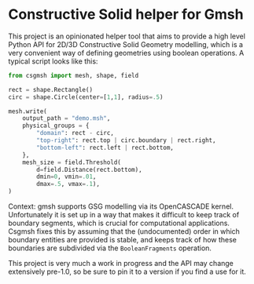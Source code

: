 # Constructive Solid helper for Gmsh

This project is an opinionated helper tool that aims to provide a high level
Python API for 2D/3D Constructive Solid Geometry modelling, which is a very
convenient way of defining geometries using boolean operations. A typical
script looks like this:

```python
from csgmsh import mesh, shape, field

rect = shape.Rectangle()
circ = shape.Circle(center=[1,1], radius=.5)

mesh.write(
    output_path = "demo.msh",
    physical_groups = {
        "domain": rect - circ,
        "top-right": rect.top | circ.boundary | rect.right,
        "bottom-left": rect.left | rect.bottom,
    },
    mesh_size = field.Threshold(
        d=field.Distance(rect.bottom),
        dmin=0, vmin=.01,
        dmax=.5, vmax=.1),
)
```

Context: gmsh supports GSG modelling via its OpenCASCADE kernel. Unfortunately
it is set up in a way that makes it difficult to keep track of boundary
segments, which is crucial for computational applications. Csgmsh fixes this by
assuming that the (undocumented) order in which boundary entities are provided
is stable, and keeps track of how these boundaries are subdivided via the
`BooleanFragments` operation.

This project is very much a work in progress and the API may change extensively
pre-1.0, so be sure to pin it to a version if you find a use for it.
